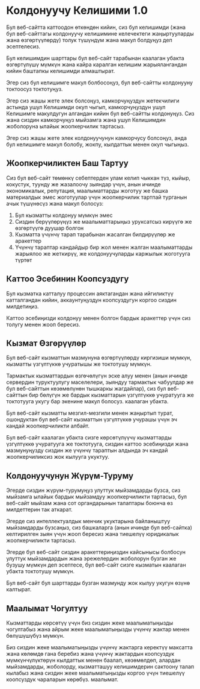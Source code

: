 # Колдонуучу Келишими 1.0

Бул веб-сайтта каттоодон өткөндөн кийин, сиз бул келишимди (жана бул веб-сайттагы колдонуучу келишимине келечектеги жаңыртууларды жана өзгөртүүлөрдү) толук түшүндүм жана макул болдуңуз деп эсептелесиз.

Бул келишимдин шарттары бул веб-сайт тарабынан каалаган убакта өзгөртүлүшү мүмкүн жана кайра каралган келишим жарыялангандан кийин баштапкы келишимди алмаштырат.

Эгер сиз бул келишимге макул болбосоңуз, бул веб-сайтты колдонууну токтоосуз токтотуңуз.

Эгер сиз жашы жете элек болсоңуз, камкорчуңуздун жетекчилиги астында ушул Келишимди окуп чыгып, камкорчуңуздун ушул Келишимге макулдугун алгандан кийин бул веб-сайтты колдонуңуз. Сиз жана сиздин камкорчуңуз мыйзамга жана ушул Келишимдин жоболоруна ылайык жоопкерчилик тартасыз.

Эгер сиз жашы жете элек колдонуучунун камкорчусу болсоңуз, анда бул келишимге макул болобу, жокпу, кылдаттык менен окуп чыгыңыз.

## Жоопкерчиликтен Баш Тартуу

Сиз бул веб-сайт төмөнкү себептерден улам келип чыккан түз, кыйыр, кокустук, туунду же жазалоочу зыяндар үчүн, анын ичинде экономикалык, репутация, маалыматтарды жоготуу же башка материалдык эмес жоготуулар үчүн жоопкерчилик тартпай турганын ачык түшүнөсүз жана макул болосуз:

1. Бул кызматты колдонуу мүмкүн эмес
1. Сиздин берүүлөрүңүз же маалыматтарыңыз уруксатсыз кирүүгө же өзгөртүүгө дуушар болгон
1. Кызматта үчүнчү тарап тарабынан жасалган билдирүүлөр же аракеттер
1. Үчүнчү тараптар кандайдыр бир жол менен жалган маалыматтарды жарыялоо же жеткирүү, же колдонуучуларды каржылык жоготууга түртөт

## Каттоо Эсебинин Коопсуздугу

Бул кызматка катталуу процессин аяктагандан жана ийгиликтүү катталгандан кийин, аккаунтуңуздун коопсуздугун коргоо сиздин милдетиңиз.

Каттоо эсебиңизди колдонуу менен болгон бардык аракеттер үчүн сиз толугу менен жооп бересиз.

## Кызмат Өзгөрүүлөр

Бул веб-сайт кызматтын мазмунуна өзгөртүүлөрдү киргизиши мүмкүн, кызматты үзгүлтүккө учуратышы же токтотушу мүмкүн.

Тармактык кызматтардын өзгөчөлүгүн эске алуу менен (анын ичинде сервердин туруктуулугу маселелери, зыяндуу тармактык чабуулдар же бул веб-сайттын көзөмөлүнөн тышкаркы жагдайлар), сиз бул веб-сайттын бир бөлүгүн же бардык кызматтарын үзгүлтүккө учуратууга же токтотууга укугу бар экенине макул болосуз. каалаган убакта.

Бул веб-сайт кызматты мезгил-мезгили менен жаңыртып турат, ошондуктан бул веб-сайт кызматтын үзгүлтүккө учурашы үчүн эч кандай жоопкерчиликти албайт.

Бул веб-сайт каалаган убакта сизге көрсөтүлүүчү кызматтарды үзгүлтүккө учуратууга же токтотууга, сиздин каттоо эсебиңизди жана мазмунуңузду сиздин же үчүнчү тараптын алдында эч кандай жоопкерчиликсиз жок кылууга укуктуу.

## Колдонуучунун Жүрүм-Туруму

Эгерде сиздин жүрүм-турумуңуз улуттук мыйзамдарды бузса, сиз мыйзамга ылайык бардык мыйзамдуу жоопкерчиликти тартасыз, бул веб-сайт мыйзам жана сот органдарынын талаптары боюнча өз милдеттерин так аткарат.

Эгерде сиз интеллектуалдык менчик укуктарына байланыштуу мыйзамдарды бузсаңыз, сиз башкаларга (анын ичинде бул веб-сайтка) келтирилген зыян үчүн жооп бересиз жана тиешелүү юридикалык жоопкерчиликти тартасыз.

Эгерде бул веб-сайт сиздин аракеттериңиздин кайсынысы болбосун улуттук мыйзамдардын жана эрежелердин жоболорун бузган же бузушу мүмкүн деп эсептесе, бул веб-сайт сизге кызматын каалаган убакта токтотушу мүмкүн.

Бул веб-сайт бул шарттарды бузган мазмунду жок кылуу укугун өзүнө калтырат.

## Маалымат Чогултуу

Кызматтарды көрсөтүү үчүн биз сиздин жеке маалыматыңызды чогултабыз жана айрым жеке маалыматыңызды үчүнчү жактар менен бөлүшүшүбүз мүмкүн.

Биз сиздин жеке маалыматыңызды үчүнчү жактарга керектүү максатта жана көлөмдө гана беребиз жана үчүнчү жактардын коопсуздук мүмкүнчүлүктөрүн кылдаттык менен баалап, көзөмөлдөп, алардан мыйзамдарды, жоболорду, кызматташуу келишимдерин сактоону талап кылабыз жана сиздин жеке маалыматыңызды коргоо үчүн тиешелүү коопсуздук чараларын көрөбүз. маалымат.